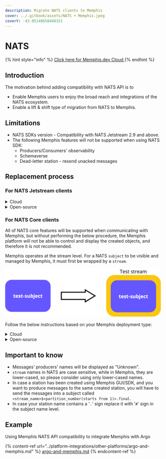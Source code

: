 ```yaml
---
description: Migrate NATS clients to Memphis
cover: ../.gitbook/assets/NATS + Memphis.jpeg
coverY: -43.05148658448151
---
```


# NATS

{% hint style="info" %}
[Click here for Memphis.dev Cloud ](https://memphis.dev/pricing/)
{% endhint %}

## Introduction

The motivation behind adding compatibility with NATS API is to

* Enable Memphis users to enjoy the broad reach and integrations of the NATS ecosystem.
* Enable a lift & shift type of migration from NATS to Memphis.

## Limitations

* NATS SDKs version - Compatibility with NATS Jetstream 2.9 and above.
* The following Memphis features will not be supported when using NATS SDK:
  * Producers/Consumers' observability
  * Schemaverse
  * Dead-letter station - resend unacked messages

## Replacement process

### For NATS Jetstream clients

<details>

<summary>Cloud</summary>

1. Redirect the `servers` parameter to Memphis Cloud broker `hostname`.\
   It can be found in the main dashboard.

<img src="../.gitbook/assets/Screenshot 2023-09-13 at 15.13.48.png" alt="" data-size="line">

2. In Memphis GUI, create a client-type user based on the one you are (or not) using with NATS and concatenate "$MEMPHIS\_ACCOUNT\_ID" to it.
3. Replace port 4222 with 6666.

Code Example (Before)

{% code title="main.py" lineNumbers="true" %}
```python
import asyncio
import nats

async def main():
    connection_opts = {
        "servers": "localhost:4222",
        "allow_reconnect": True,
        "max_reconnect_attempts": 10,
        "reconnect_time_wait": 3,
        "connect_timeout": 15,
        "user":"nats", # Optional in NATS. Mandatory in Memphis.
        "password":"natspassword" # Optional in NATS. Mandatory in Memphis.
    }
    conn = await nats.connect(**connection_opts)

    js = conn.jetstream()
    await js.add_stream(name="test", subjects=["test"])
    await js.publish("test", "hello world".encode())

    await conn.close()

if __name__ == "__main__":
    asyncio.run(main())
```
{% endcode %}

Code Example (After)

{% code title="main.py" lineNumbers="true" %}
```python
import asyncio
import nats

async def main():
    connection_opts = {
        "servers": "aws-eu-central-1.cloud.memphis.dev:6666",
        "allow_reconnect": True,
        "max_reconnect_attempts": 10,
        "reconnect_time_wait": 3,
        "connect_timeout": 15,
        "user":"nats$123456789",
        "password":"natspassword"
    }
    conn = await nats.connect(**connection_opts)

    js = conn.jetstream()
    await js.add_stream(name="test", subjects=["test"])
    await js.publish("test", "hello world".encode())

    await conn.close()

if __name__ == "__main__":
    asyncio.run(main())
```
{% endcode %}

</details>

<details>

<summary>Open-source</summary>

1. Redirect the `servers` parameter to Memphis `hostname`
2. Change port 4222 to 6666
3. In Memphis GUI, create a client-type user based on the one you are (or not) using with NATS

Code Example (Before)

{% code title="main.py" lineNumbers="true" %}
```python
import asyncio
import nats

async def main():
    connection_opts = {
        "servers": "localhost:4222",
        "allow_reconnect": True,
        "max_reconnect_attempts": 10,
        "reconnect_time_wait": 3,
        "connect_timeout": 15,
        "user":"nats", # Optional in NATS. Mandatory in Memphis.
        "password":"natspassword" # Optional in NATS. Mandatory in Memphis.
    }
    conn = await nats.connect(**connection_opts)

    js = conn.jetstream()
    await js.add_stream(name="test", subjects=["test"])
    await js.publish("test", "hello world".encode())

    await conn.close()

if __name__ == "__main__":
    asyncio.run(main())
```
{% endcode %}

Code Example (After)

{% code title="main.py" lineNumbers="true" %}
```python
import asyncio
import nats

async def main():
    connection_opts = {
        "servers": "localhost:6666",
        "allow_reconnect": True,
        "max_reconnect_attempts": 10,
        "reconnect_time_wait": 3,
        "connect_timeout": 15,
        "user":"nats",
        "password":"natspassword"
    }
    conn = await nats.connect(**connection_opts)

    js = conn.jetstream()
    await js.add_stream(name="test", subjects=["test"])
    await js.publish("test", "hello world".encode())

    await conn.close()

if __name__ == "__main__":
    asyncio.run(main())
```
{% endcode %}

</details>

### For NATS Core clients

All of NATS core features will be supported when communicating with Memphis, but without performing the below procedure, the Memphis platform will not be able to control and display the created objects, and therefore it is not recommended.&#x20;

Memphis operates at the stream level. For a NATS `subject` to be visible and managed by Memphis, it must first be wrapped by a `stream`.

<img src="../.gitbook/assets/image (10).png" alt="" data-size="original">

Follow the below instructions based on your Memphis deployment type:

<details>

<summary>Cloud</summary>

1. Install [NATS CLI](https://docs.nats.io/using-nats/nats-tools/nats\_cli).
2. Perform the below instructions.\
   Needed information can be found in the main dashboard.

<img src="../.gitbook/assets/Screenshot 2023-09-13 at 15.13.48.png" alt="" data-size="original">

{% code overflow="wrap" lineNumbers="true" %}
```bash
nats stream add -s <MEMPHIS_BROKER_HOSTNAME>:6666 --user='<MEMPHIS_CLIENT_USER>$<ACCOUNT_ID>' --password='<MEMPHIS_CLIENT_USER_PASSWORD>' --timeout=10s
```
{% endcode %}

Example:

{% code overflow="wrap" lineNumbers="true" %}
```bash
nats stream add -s aws-eu-central-1.cloud.memphis.dev:6666 --user='nats$123456789' --password='natsmemphis!@#' --timeout=10s
```
{% endcode %}

**Important to know!** Memphis.dev Cloud only supports `Replication factor` **3** and `storage type` **file**

{% code lineNumbers="true" %}
```bash
? Subjects test
? Storage file
? Replication 1
? Retention Policy Limits
? Discard Policy New
? Stream Messages Limit -1
? Per Subject Messages Limit -1
? Total Stream Size -1
? Message TTL -1
? Max Message Size -1
? Duplicate tracking time window 2m0s
? Allow message Roll-ups Yes
? Allow message deletion Yes
? Allow purging subjects or the entire stream Yes
```
{% endcode %}

Allowed characters for `stream` name. Any other character will not be accepted.

* a-z/A-Z
* 0-9
* \_ -

**Replacements in the client's code -**

1. Redirect the `servers` parameter to Memphis Cloud broker `hostname`.\
   It can be found in the main dashboard.
2. Change port 4222 to 6666
3. In Memphis GUI, create a client-type user based on the one you are (or not) using with NATS

Code Example (Before)

{% code title="main.py" lineNumbers="true" %}
```python
import asyncio
import nats

async def main():
    connection_opts = {
        "servers": "localhost:4222",
        "allow_reconnect": True,
        "max_reconnect_attempts": 10,
        "reconnect_time_wait": 3,
        "connect_timeout": 15,
        "user":"nats", # Optional in NATS. Mandatory in Memphis.
        "password":"natspassword" # Optional in NATS. Mandatory in Memphis.
    }
    conn = await nats.connect(**connection_opts)

    await conn.publish("test", "hello world".encode())
    await conn.close()

if __name__ == "__main__":
    asyncio.run(main())
```
{% endcode %}

Code Example (After)

{% code title="main.py" lineNumbers="true" %}
```python
import asyncio
import nats

async def main():
    connection_opts = {
        "servers": "aws-eu-central-1.cloud.memphis.dev:6666",
        "allow_reconnect": True,
        "max_reconnect_attempts": 10,
        "reconnect_time_wait": 3,
        "connect_timeout": 15,
        "user":"nats$123456789", # Optional in NATS. Mandatory in Memphis.
        "password":"natspassword" # Optional in NATS. Mandatory in Memphis.
    }
    conn = await nats.connect(**connection_opts)

    await conn.publish("test", "hello world".encode())
    await conn.close()

if __name__ == "__main__":
    asyncio.run(main())
```
{% endcode %}

</details>

<details>

<summary>Open-source</summary>

1. Install [NATS CLI](https://docs.nats.io/using-nats/nats-tools/nats\_cli).
2. Perform the below instructions based on your Memphis type of authentication:

{% code overflow="wrap" lineNumbers="true" %}
```bash
nats stream add -s <MEMPHIS_BROKER_URL>:6666 --user=<MEMPHIS_CLIENT_USER> --password=<MEMPHIS_CLIENT_USER_PASSWORD>
```
{% endcode %}

Walkthrough example

{% code overflow="wrap" lineNumbers="true" fullWidth="false" %}
```bash
? Subjects test
? Storage file
? Replication 1
? Retention Policy Limits
? Discard Policy New
? Stream Messages Limit -1
? Per Subject Messages Limit -1
? Total Stream Size -1
? Message TTL -1
? Max Message Size -1
? Duplicate tracking time window 2m0s
? Allow message Roll-ups Yes
? Allow message deletion Yes
? Allow purging subjects or the entire stream Yes
```
{% endcode %}

#### When using Memphis Connection token-based authentication (Legacy OS):

{% code overflow="wrap" lineNumbers="true" %}
```bash
nats stream add -s <MEMPHIS_BROKER_URL>:6666 --user=<MEMPHIS_APPLICATION_USER>::<MEMPHIS_CONNECTION_TOKEN> 
```
{% endcode %}

Allowed characters for `stream` name. Any other character will not be accepted.

* a-z/A-Z
* 0-9
* \_ -

**Replacements in the client's code -**

1. Redirect the `servers` parameter to Memphis broker `hostname`.
2. Change port 4222 to 6666
3. In Memphis GUI, create a client-type user based on the one you are (or not) using with NATS

Code Example (Before)

{% code title="main.py" lineNumbers="true" %}
```python
import asyncio
import nats

async def main():
    connection_opts = {
        "servers": "localhost:4222",
        "allow_reconnect": True,
        "max_reconnect_attempts": 10,
        "reconnect_time_wait": 3,
        "connect_timeout": 15,
        "user":"nats", # Optional in NATS. Mandatory in Memphis.
        "password":"natspassword" # Optional in NATS. Mandatory in Memphis.
    }
    conn = await nats.connect(**connection_opts)

    await conn.publish("test", "hello world".encode())
    await conn.close()

if __name__ == "__main__":
    asyncio.run(main())
```
{% endcode %}

Code Example (After)

{% code title="main.py" lineNumbers="true" %}
```python
import asyncio
import nats

async def main():
    connection_opts = {
        "servers": "localhost:6666",
        "allow_reconnect": True,
        "max_reconnect_attempts": 10,
        "reconnect_time_wait": 3,
        "connect_timeout": 15,
        "user":"nats", # Optional in NATS. Mandatory in Memphis.
        "password":"natspassword" # Optional in NATS. Mandatory in Memphis.
    }
    conn = await nats.connect(**connection_opts)

    await conn.publish("test", "hello world".encode())
    await conn.close()

if __name__ == "__main__":
    asyncio.run(main())
```
{% endcode %}

</details>

## Important to know

* Messages' producers' names will be displayed as "Unknown".
* `stream` names in NATS are case sensitive, while in Memphis, they are lower-cased, so please consider using only lower-cased names.
* In case a station has been created using Memphis GUI/SDK, and you want to produce messages to the same created station, you will have to send the messages into a subject called `<stream_name>$<partition_number(starts from 1)>.final`.&#x20;
* In case your station name contains a '`.`' sign replace it with '`#`' sign in the subject name level.

## Example

Using Memphis NATS API compatibility to integrate Memphis with Argo

{% content-ref url="../platform-integrations/other-platforms/argo-and-memphis.md" %}
[argo-and-memphis.md](../platform-integrations/other-platforms/argo-and-memphis.md)
{% endcontent-ref %}
